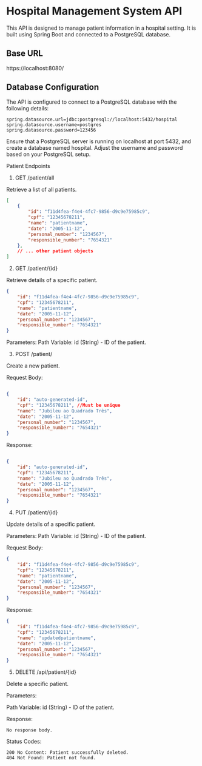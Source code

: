 # Hospital Management System API

This API is designed to manage patient information in a hospital setting. It is built using Spring Boot and connected to a PostgreSQL database.

## Base URL
https://localhost:8080/

## Database Configuration

The API is configured to connect to a PostgreSQL database with the following details:

```properties
spring.datasource.url=jdbc:postgresql://localhost:5432/hospital
spring.datasource.username=postgres
spring.datasource.password=123456
```

Ensure that a PostgreSQL server is running on localhost at port 5432, and create a database named hospital. Adjust the username and password based on your PostgreSQL setup.

Patient Endpoints
1. GET /patient/all

Retrieve a list of all patients.
```json
[
    {
        "id": "f11d4fea-f4e4-4fc7-9856-d9c9e75985c9",
        "cpf": "12345678211",
        "name": "patientname",
        "date": "2005-11-12",
        "personal_number": "1234567",
        "responsible_number": "7654321"
    },
    // ... other patient objects
]
```
2. GET /patient/{id}

Retrieve details of a specific patient.
```json
{
    "id": "f11d4fea-f4e4-4fc7-9856-d9c9e75985c9",
    "cpf": "12345678211",
    "name": "patientname",
    "date": "2005-11-12",
    "personal_number": "1234567",
    "responsible_number": "7654321"
}
```
Parameters:
Path Variable: id (String) - ID of the patient.

3. POST /patient/

Create a new patient.

Request Body:

```json

{
    "id": "auto-generated-id",
    "cpf": "12345678211", //Must be unique
    "name": "Jubileu ao Quadrado Três",
    "date": "2005-11-12",
    "personal_number": "1234567",
    "responsible_number": "7654321"
}
```
Response:

```json

{
    "id": "auto-generated-id",
    "cpf": "12345678211",
    "name": "Jubileu ao Quadrado Três",
    "date": "2005-11-12",
    "personal_number": "1234567",
    "responsible_number": "7654321"
}
```

4. PUT /patient/{id}

Update details of a specific patient.

Parameters:
Path Variable: id (String) - ID of the patient.

Request Body:

```json
{
    "id": "f11d4fea-f4e4-4fc7-9856-d9c9e75985c9",
    "cpf": "12345678211",
    "name": "patientname",
    "date": "2005-11-12",
    "personal_number": "1234567",
    "responsible_number": "7654321"
}
```
Response:

```json
{
    "id": "f11d4fea-f4e4-4fc7-9856-d9c9e75985c9",
    "cpf": "12345678211",
    "name": "updatedpatientname",
    "date": "2005-11-12",
    "personal_number": "1234567",
    "responsible_number": "7654321"
}
```

5. DELETE /api/patient/{id}

Delete a specific patient.

Parameters:

Path Variable: id (String) - ID of the patient.

Response:

    No response body.

Status Codes:

    200 No Content: Patient successfully deleted.
    404 Not Found: Patient not found.
